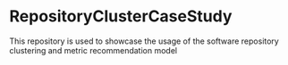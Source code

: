 # RepositoryClusterCaseStudy
This repository is used to showcase the usage of the software repository clustering and metric recommendation model

